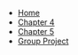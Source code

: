<body>
  <nav>
    <ul>
      <li><a href="index1.html">Home</a></li>
      <li><a href="chapter4.html">Chapter 4</a></li>
      <li><a href="chapter5.html">Chapter 5</a></li>
      <li><a href="groupproject.html">Group Project</a></li>
    </ul>
  </nav>
</body>
